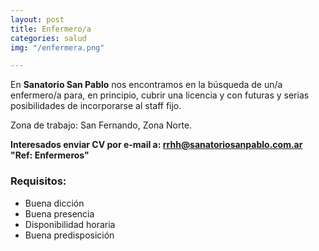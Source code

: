```yaml
---
layout: post
title: Enfermero/a
categories: salud
img: "/enfermera.png"

---
```

En **Sanatorio San Pablo** nos encontramos en la búsqueda de un/a enfermero/a para, en principio, cubrir una licencia y con futuras y serias posibilidades de incorporarse al staff fijo.

Zona de trabajo: San Fernando, Zona Norte.

**Interesados enviar CV por e-mail a: rrhh@sanatoriosanpablo.com.ar  
"Ref: Enfermeros"**

### Requisitos:

* Buena dicción
* Buena presencia
* Disponibilidad horaria
* Buena predisposición